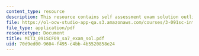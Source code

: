 ```yaml
---
content_type: resource
description: This resource contains self assessment exam solution outlines.
file: https://ol-ocw-studio-app-qa.s3.amazonaws.com/courses/3-091sc-introduction-to-solid-state-chemistry-fall-2010/70d9ed009604f495c4bb4b5520858e24_MIT3_091SCF09_sa7_exam_sol.pdf
file_type: application/pdf
resourcetype: Document
title: MIT3_091SCF09_sa7_exam_sol.pdf
uid: 70d9ed00-9604-f495-c4bb-4b5520858e24
---
```

